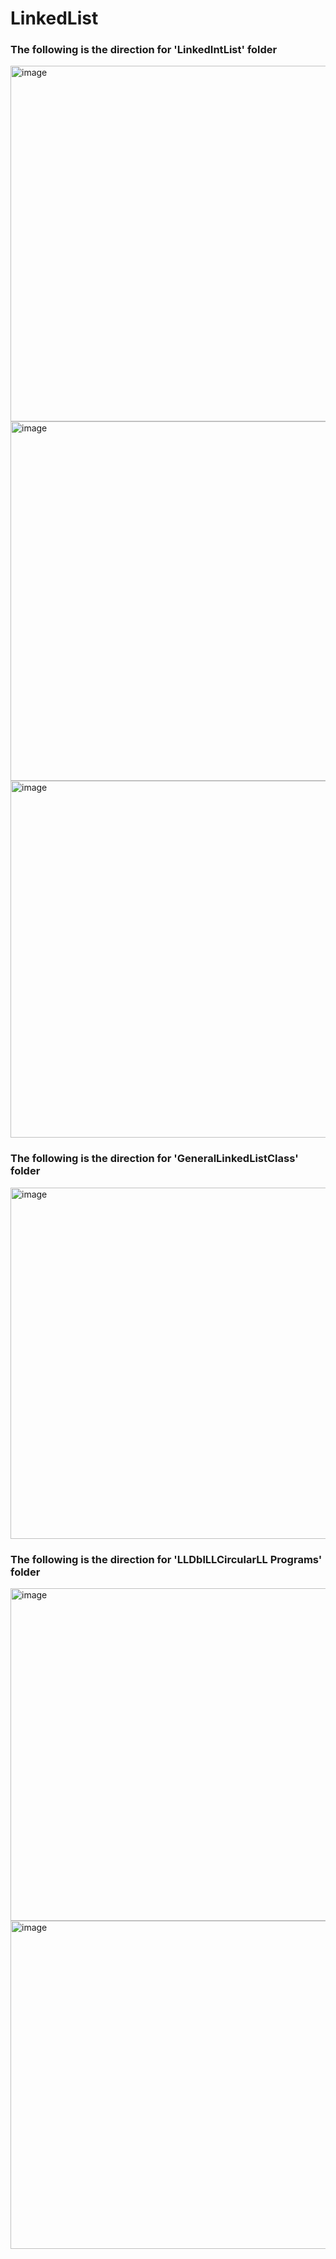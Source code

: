 # LinkedList
### The following is the direction for 'LinkedIntList' folder
<img width="569" alt="image" src="https://user-images.githubusercontent.com/100184045/209900809-7f892d8a-02eb-40f6-bedc-02f59c7d6652.png">
<img width="575" alt="image" src="https://user-images.githubusercontent.com/100184045/209900848-41c923cf-6285-46b3-b13b-b85775b42dd2.png">
<img width="571" alt="image" src="https://user-images.githubusercontent.com/100184045/209900889-53032f03-6a8d-4828-bf49-74430c2f8b74.png">

### The following is the direction for 'GeneralLinkedListClass' folder
<img width="562" alt="image" src="https://user-images.githubusercontent.com/100184045/209901048-f99885d8-0282-4307-8395-1f08d560a7a0.png">

### The following is the direction for 'LLDblLLCircularLL Programs' folder
<img width="532" alt="image" src="https://user-images.githubusercontent.com/100184045/209901189-878868c7-4ed1-4322-9865-324d1be4a901.png">
<img width="525" alt="image" src="https://user-images.githubusercontent.com/100184045/209901205-bdf46c07-1c95-4a4a-b795-43e6e3c16bf2.png">
